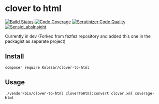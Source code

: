 # clover to html

[![Build Status](https://travis-ci.org/fezfez/clover-to-html.svg?branch=master)](https://travis-ci.org/fezfez/clover-to-html)
[![Code Coverage](https://scrutinizer-ci.com/g/fezfez/clover-to-html/badges/coverage.png?b=master)](https://scrutinizer-ci.com/g/fezfez/clover-to-html/?branch=master)
[![Scrutinizer Code Quality](https://scrutinizer-ci.com/g/fezfez/clover-to-html/badges/quality-score.png?b=master)](https://scrutinizer-ci.com/g/fezfez/clover-to-html/?branch=master)
[![SensioLabsInsight](https://insight.sensiolabs.com/projects/322a372b-337e-464d-a416-831441f5c7f2/small.png)](https://insight.sensiolabs.com/projects/322a372b-337e-464d-a416-831441f5c7f2)

Currently in dev (Forked from fezfez repository and added this one in the packagist as separate project)

## Install

```
composer require Kolesar/clover-to-html
```

## Usage

```
./vendor/bin/clover-to-html cloverToHtml:convert clover.xml coverage-html
```
